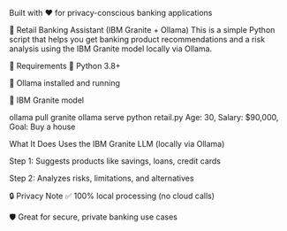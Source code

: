 
Built with ❤️ for privacy-conscious banking applications

🏦 Retail Banking Assistant (IBM Granite + Ollama)
This is a simple Python script that helps you get banking product recommendations and a risk analysis using the IBM Granite model locally via Ollama.

🧰 Requirements
🐍 Python 3.8+

🧠 Ollama installed and running

🧱 IBM Granite model 

ollama pull granite
ollama serve
python retail.py
Age: 30, Salary: $90,000, Goal: Buy a house


What It Does
Uses the IBM Granite LLM (locally via Ollama)

Step 1: Suggests products like savings, loans, credit cards

Step 2: Analyzes risks, limitations, and alternatives

🔒 Privacy Note
✅ 100% local processing (no cloud calls)

🛡️ Great for secure, private banking use cases

